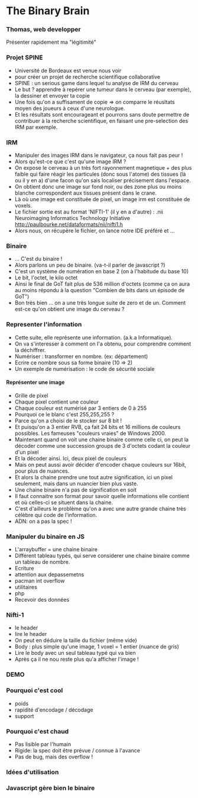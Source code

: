 # The Binary Brain

### Thomas, web developper

Présenter rapidement ma "légitimité"

### Projet SPINE

- Université de Bordeaux est venue nous voir
- pour créer un projet de recherche scientifique collaborative
- SPINE : un serious game dans lequel tu analyse de IRM du cerveau
- Le but ? apprendre à repérer une tumeur dans le cerveau (par exemple), la dessiner et envoyer ta copie
- Une fois qu'on a suffisament de copie => on comparre le réusltats moyen des joueurs à ceux d'une neurologue.
- Et les résultats sont encourageant et pourrons sans doute permettre de contribuer à la recherche scientifique, en faisant une pre-selection des IRM par exemple.

### IRM

- Manipuler des images IRM dans le navigateur, ça nous fait pas peur !
- Alors qu'est-ce que c'est qu'une image IRM ?
- On expose le cerveau à un très fort rayonnement magnetique + des plus faible qui faire réagir les particules (donc sous l'atome) des tissues (là ou il y en a) d'une facon qu'on sais localiser précisement dans l'espace.
- On obtient donc une image sur fond noir, ou des zone plus ou moins blanche correspondent aux tissues présent dans le crane.
- Là où une image est constituée de pixel, un image irm est constituée de voxels.
- Le fichier sortie est au format 'NIFTI-1' (il y en a d'autre) : .nii Neuroimaging Informatics Technology Initiative http://paulbourke.net/dataformats/nii/nifti1.h
- Alors nous, on récupère le fichier, on lance notre IDE préféré et ...

### Binaire

- … C'est du binaire !
- Alors parlons un peu de binaire. (va-t-il parler de javascript ?)
- C'est un système de numération en base 2 (on à l'habitude du base 10)
- Le bit, l'octet, le kilo octet
- Ainsi le final de GoT fait plus de 536 million d'octets (comme ça on aura au moins répondu à la question "Combien de bits dans un épisode de GoT")
- Bon très bien … on a une très longue suite de zero et de un. Comment est-ce qu'on obtient une image du cerveau ?

### Representer l'information

- Cette suite, elle représente une information. (a.k.a Informatique).
- On va s'interesser à comment on l'a obtenu, pour comprendre comment la déchiffrer.
- Numériser : transformer en nombre. (ex: département)
- Ecrire ce nombre sous sa forme binaire (10 => 2)
- Un exemple de numérisation : le code de sécurité sociale

#### Représenter une image

- Grille de pixel
- Chaque pixel contient une couleur
- Chaque couleur est numérisé par 3 entiers de 0 à 255
- Pourquoi ce le blanc c'est 255,255,255 ?
- Parce qu'on a choisi de le stocker sur 8 bit !
- Et puisqu'on a 3 entier RVB, ça fait 24 bits et 16 millions de couleurs possibles. Les fameuses "couleurs vraies" de Windows 2000.
- Maintenant quand on voit une chaine binaire comme celle ci, on peut la décoder comme une succession groups de 3 d'octets codant la couleur d'un pixel
- Et la décoder ainsi. Ici, deux pixel de couleurs
- Mais on peut aussi avoir décider d'encoder chaque couleurs sur 16bit, pour plus de nuances.
- Et alors la chaine prendre une tout autre signification, ici un pixel seulement, mais dans un nuancier bien plus vaste.
- Une chaine binaire n'a pas de signification en soit
- Il faut connaitre son format pour savoir quelle informations elle contient et où celles-ci se situent dans la chaine.
- C'est d'ailleurs le problème qu'on a avec une autre grande chaine très célèbre qui code de l'information.
- ADN: on a pas la spec !

### Manipuler du binaire en JS

- L'arraybuffer = une chaine binaire
- Différent tableau typés, qui serve considerer une chaine binaire comme un tableau de nombre.
- Ecriture
- attention aux depassemetns
- pacman int overflow
- utilitaires
- php
- Recevoir des données

### Nifti-1

- le header
- lire le header
- On peut en déduire la taille du fichier (même vide)
- Body : plus simple qu'une image, 1 voxel = 1 entier (nuance de gris)
- Lire le body avec un seul tableau typé qui va bien
- Après ça il ne nou reste plus qu'a afficher l'image !

### DEMO

### Pourquoi c'est cool

- poids
- rapidité d'encodage / décodage
- support

### Pourquoi c'est chaud

- Pas lisible par l'humain
- Rigide: la spec doit être prévue / connue à l'avance
- Pas de bug, mais des overflow !

### Idées d'utilisation

### Javascript gère bien le binaire






